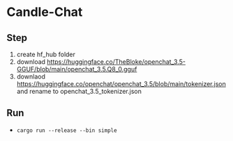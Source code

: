 # Candle-Chat

## Step
1. create hf_hub folder
2. download https://huggingface.co/TheBloke/openchat_3.5-GGUF/blob/main/openchat_3.5.Q8_0.gguf
3. downlaod https://huggingface.co/openchat/openchat_3.5/blob/main/tokenizer.json and rename to openchat_3.5_tokenizer.json

## Run
- `cargo run --release --bin simple`